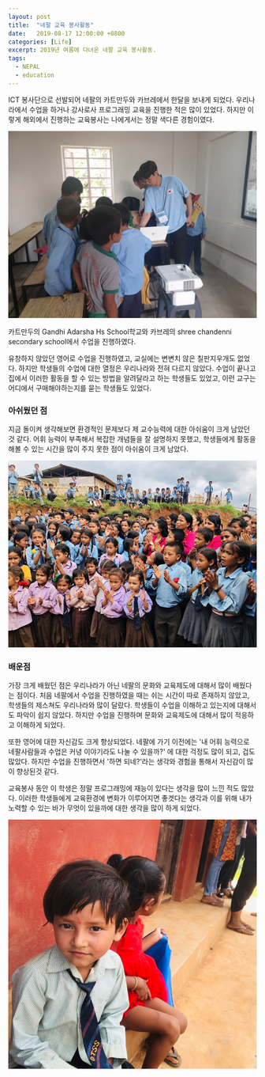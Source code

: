 ```yaml
---
layout: post
title:  "네팔 교육 봉사활동"
date:   2019-08-17 12:00:00 +0800
categories: [Life]
excerpt: 2019년 여름에 다녀온 네팔 교육 봉사활동.
tags:
  - NEPAL
  - education
---
```



 ICT 봉사단으로 선발되어 네팔의 카트만두와 카브레에서 한달을 보내게 되었다. 우리나라에서 수업을 하거나 강사로사 프로그래밍 교육을 진행한 적은 많이 있었다. 하지만 이렇게 해외에서 진행하는 교육봉사는 나에게서는 정말 색다른 경험이였다. 

![교육봉사1](/assets/images/posts/edu-volunteer/edu-volunteer1.jpg)
 
 카트만두의 Gandhi Adarsha Hs School학교와 카브레의 shree chandenni secondary school에서 수업을 진행하였다. 

 유창하지 않았던 영어로 수업을 진행하였고, 교실에는 변변치 않은 칠판지우개도 없었다. 하지만 학생들의 수업에 대한 열정은 우리나라와 전혀 다르지 않았다. 수업이 끝나고 집에서 이러한 활동을 할 수 있는 방법을 알려달라고 하는 학생들도 있었고, 이런 교구는 어디에서 구매해야하는지를 묻는 학생들도 있었다. 

### 아쉬웠던 점 
 지금 돌이켜 생각해보면 환경적인 문제보다 제 교수능력에 대한 아쉬움이 크게 남았던 것 같다. 어휘 능력이 부족해서 복잡한 개념들을 잘 설명하지 못했고, 학생들에게 활동을 해볼 수 있는 시간을 많이 주지 못한 점이 아쉬움이 크게 남았다.

![교육봉사1](/assets/images/posts/edu-volunteer/edu-volunteer3.jpg)

### 배운점

 가장 크게 배웠던 점은 우리나라가 아닌 네팔의 문화와 교육제도에 대해서 많이 배웠다는 점이다. 처음 네팔에서 수업을 진행하였을 때는 쉬는 시간이 따로 존재하지 않았고, 학생들의 제스쳐도 우리나라와 많이 달랐다. 학생들이 수업을 이해하고 있는지에 대해서도 파악이 쉽지 않았다. 하지만 수업을 진행하며 문화와 교육제도에 대해서 많이 적응하고 이해하게 되었다.

 또한 영어에 대한 자신감도 크게 향상되었다. 네팔에 가기 이전에는 '내 어휘 능력으로 네팔사람들과 수업은 커녕 이야기라도 나눌 수 있을까?' 에 대한 걱정도 많이 되고, 겁도 많았다. 하지만 수업을 진행하면서 '하면 되네?'라는 생각와 경험을 통해서 자신감이 많이 향상된것 같다.

 교육봉사 동안 이 학생은 정말 프로그래밍에 재능이 있다는 생각을 많이 느낀 적도 많았다. 이러한 학생들에게 교육환경에 변화가 이루어지면 좋겟다는 생각과 이를 위해 내가 노력할 수 있는 바가 무엇이 있을까에 대한 생각을 많이 하게 되었다. 

![교육봉사1](/assets/images/posts/edu-volunteer/edu-volunteer2.jpg)


